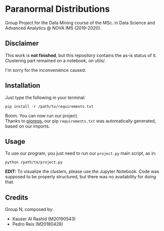 # Paranormal Distributions

Group Project for the Data Mining course of the MSc. in Data Science and Advanced Analytics @ NOVA IMS (2019-2020).


## Disclaimer

This work is <b>not finished</b>, but this repository contains the as-is status of it.
Clustering part remained on a notebook, on utils/.

I'm sorry for the inconvenience caused.


## Installation

Just type the following in your terminal:

```
pip install -r /path/to/requirements.txt
```

Boom. You can now run our project. <br>
Thanks to [pipreqs](https://github.com/bndr/pipreqs), our pip `requirements.txt` was automatically generated, based on our imports.

## Usage

To use our program, you just need to run our `project.py` main script, as in:

```
python /path/to/project.py
```

<b>EDIT:</b>
To visualize the clusters, please use the Jupyter Notebook.
Code was supposed to be properly structured, but there was no availability for doing that.


## Credits
Group N, composed by:
- Kauser Al Rashid (M20190543)
- Pedro Reis (M20180428)
